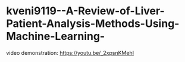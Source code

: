 # kveni9119--A-Review-of-Liver-Patient-Analysis-Methods-Using-Machine-Learning-

video demonstration: https://youtu.be/_2xpsnKMehI
